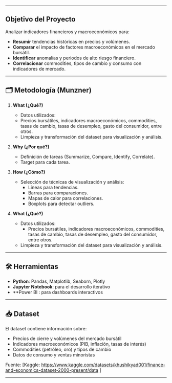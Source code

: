 
---

## Objetivo del Proyecto  

Analizar indicadores financieros y macroeconómicos para:  
- **Resumir** tendencias históricas en precios y volúmenes.  
- **Comparar** el impacto de factores macroeconómicos en el mercado bursátil.  
- **Identificar** anomalías y periodos de alto riesgo financiero.  
- **Correlacionar** commodities, tipos de cambio y consumo con indicadores de mercado.  

---

## 🗂 Metodología (Munzner)  

1. **What (¿Qué?)**  
   - Datos utilizados:  
   - Precios bursátiles, indicadores macroeconómicos, commodities, tasas de cambio, tasas de desempleo, gasto del consumidor, entre otros.  
   - Limpieza y transformación del dataset para visualización y análisis.  

2. **Why (¿Por qué?)**  
   - Definición de tareas (Summarize, Compare, Identify, Correlate).
   - Target para cada tarea.

3. **How (¿Cómo?)**  
   - Selección de técnicas de visualización y análisis:  
     - Líneas para tendencias.  
     - Barras para comparaciones.  
     - Mapas de calor para correlaciones.  
     - Boxplots para detectar outliers.  

3. **What (¿Qué?)**  
   - Datos utilizados:  
     - Precios bursátiles, indicadores macroeconómicos, commodities, tasas de cambio, tasas de desempleo, gasto del consumidor, entre otros.  
   - Limpieza y transformación del dataset para visualización y análisis.  

---

## 🛠 Herramientas  

- **Python**: Pandas, Matplotlib, Seaborn, Plotly  
- **Jupyter Notebook**: para el desarrollo iterativo  
- **Power BI : para dashboards interactivos  

---

## 📥 Dataset  

El dataset contiene información sobre:  
- Precios de cierre y volúmenes del mercado bursátil  
- Indicadores macroeconómicos (PIB, inflación, tasas de interés)  
- Commodities (petróleo, oro) y tipos de cambio  
- Datos de consumo y ventas minoristas  

Fuente: [Kaggle: https://www.kaggle.com/datasets/khushikyad001/finance-and-economics-dataset-2000-present/data ]  

---


